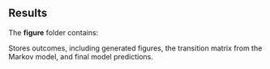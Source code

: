 ## Results

The **figure** folder contains:

Stores outcomes, including generated figures, the transition matrix from the Markov model, and final model predictions.
